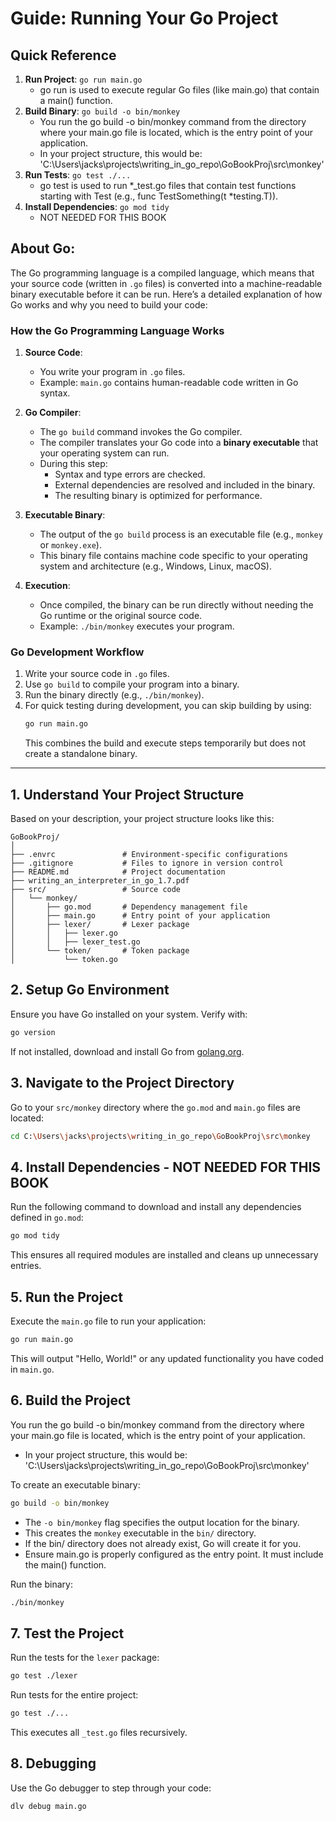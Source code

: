 # **Guide: Running Your Go Project**

## **Quick Reference**
1. **Run Project**: `go run main.go`
   - go run is used to execute regular Go files (like main.go) that contain a main() function.
2. **Build Binary**: `go build -o bin/monkey`
   - You run the go build -o bin/monkey command from the directory where your main.go file is located, which is the entry point of your application. 
   -  In your project structure, this would be: 'C:\Users\jacks\projects\writing_in_go_repo\GoBookProj\src\monkey'
3. **Run Tests**: `go test ./...`
   - go test is used to run *_test.go files that contain test functions starting with Test (e.g., func TestSomething(t *testing.T)).
4. **Install Dependencies**: `go mod tidy`
   - NOT NEEDED FOR THIS BOOK

## About Go:

The Go programming language is a compiled language, which means that your source code (written in `.go` files) is converted into a machine-readable binary executable before it can be run. Here’s a detailed explanation of how Go works and why you need to build your code:

### **How the Go Programming Language Works**
1. **Source Code**:
   - You write your program in `.go` files.
   - Example: `main.go` contains human-readable code written in Go syntax.

2. **Go Compiler**:
   - The `go build` command invokes the Go compiler.
   - The compiler translates your Go code into a **binary executable** that your operating system can run.
   - During this step:
     - Syntax and type errors are checked.
     - External dependencies are resolved and included in the binary.
     - The resulting binary is optimized for performance.

3. **Executable Binary**:
   - The output of the `go build` process is an executable file (e.g., `monkey` or `monkey.exe`).
   - This binary file contains machine code specific to your operating system and architecture (e.g., Windows, Linux, macOS).

4. **Execution**:
   - Once compiled, the binary can be run directly without needing the Go runtime or the original source code.
   - Example: `./bin/monkey` executes your program.

### **Go Development Workflow**
1. Write your source code in `.go` files.
2. Use `go build` to compile your program into a binary.
3. Run the binary directly (e.g., `./bin/monkey`).
4. For quick testing during development, you can skip building by using:
   ```bash
   go run main.go
   ```
   This combines the build and execute steps temporarily but does not create a standalone binary.

---

## **1. Understand Your Project Structure**
Based on your description, your project structure looks like this:
```
GoBookProj/
│
├── .envrc               # Environment-specific configurations
├── .gitignore           # Files to ignore in version control
├── README.md            # Project documentation
├── writing_an_interpreter_in_go_1.7.pdf
├── src/                 # Source code
│   └── monkey/
│       ├── go.mod       # Dependency management file
│       ├── main.go      # Entry point of your application
│       ├── lexer/       # Lexer package
│       │   ├── lexer.go
│       │   ├── lexer_test.go
│       └── token/       # Token package
│           └── token.go
```

## **2. Setup Go Environment**
Ensure you have Go installed on your system. Verify with:
```bash
go version
```
If not installed, download and install Go from [golang.org](https://golang.org).

## **3. Navigate to the Project Directory**
Go to your `src/monkey` directory where the `go.mod` and `main.go` files are located:
```bash
cd C:\Users\jacks\projects\writing_in_go_repo\GoBookProj\src\monkey
```

## **4. Install Dependencies** - NOT NEEDED FOR THIS BOOK
Run the following command to download and install any dependencies defined in `go.mod`:
```bash
go mod tidy
```
This ensures all required modules are installed and cleans up unnecessary entries.

## **5. Run the Project**
Execute the `main.go` file to run your application:
```bash
go run main.go
```
This will output "Hello, World!" or any updated functionality you have coded in `main.go`.

## **6. Build the Project**
You run the go build -o bin/monkey command from the directory where your main.go file is located, which is the entry point of your application. 
- In your project structure, this would be: 'C:\Users\jacks\projects\writing_in_go_repo\GoBookProj\src\monkey'

To create an executable binary:
```bash
go build -o bin/monkey
```
- The `-o bin/monkey` flag specifies the output location for the binary.
- This creates the `monkey` executable in the `bin/` directory.
- If the bin/ directory does not already exist, Go will create it for you.
- Ensure main.go is properly configured as the entry point. It must include the main() function.

Run the binary:
```bash
./bin/monkey
```

## **7. Test the Project**
Run the tests for the `lexer` package:
```bash
go test ./lexer
```
Run tests for the entire project:
```bash
go test ./...
```
This executes all `_test.go` files recursively.


## **8. Debugging**
Use the Go debugger to step through your code:
```bash
dlv debug main.go
```


